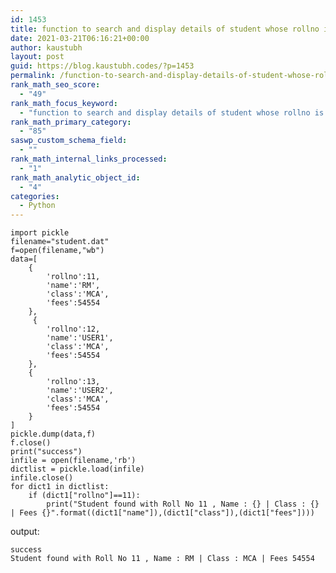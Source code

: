 ```yaml
---
id: 1453
title: function to search and display details of student whose rollno is '11' from the binary file student.dat having structure [rollno, name, class and fees].
date: 2021-03-21T06:16:21+00:00
author: kaustubh
layout: post
guid: https://blog.kaustubh.codes/?p=1453
permalink: /function-to-search-and-display-details-of-student-whose-rollno-is-11-from-the-binary-file-student-dat-having-structure-rollno-name-class-and-fees/
rank_math_seo_score:
  - "49"
rank_math_focus_keyword:
  - "function to search and display details of student whose rollno is '11' from the binary file student.dat having structure [rollno,name,class and fees]."
rank_math_primary_category:
  - "85"
saswp_custom_schema_field:
  - ""
rank_math_internal_links_processed:
  - "1"
rank_math_analytic_object_id:
  - "4"
categories:
  - Python
---
```

<pre class="wp-block-code"><code>import pickle
filename="student.dat"
f=open(filename,"wb")
data=&#91;
    {
        'rollno':11,
        'name':'RM',
        'class':'MCA',
        'fees':54554
    },
     {
        'rollno':12,
        'name':'USER1',
        'class':'MCA',
        'fees':54554
    },
    {
        'rollno':13,
        'name':'USER2',
        'class':'MCA',
        'fees':54554
    }
]
pickle.dump(data,f)
f.close()
print("success")
infile = open(filename,'rb')
dictlist = pickle.load(infile)
infile.close()
for dict1 in dictlist:
    if (dict1&#91;"rollno"]==11):
        print("Student found with Roll No 11 , Name : {} | Class : {} | Fees {}".format((dict1&#91;"name"]),(dict1&#91;"class"]),(dict1&#91;"fees"])))</code></pre>

output:

<pre class="wp-block-code"><code>success
Student found with Roll No 11 , Name : RM | Class : MCA | Fees 54554</code></pre>